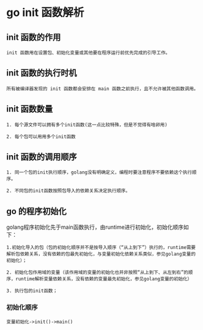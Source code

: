 # go init 函数解析

## init 函数的作用

	init 函数用在设置包、初始化变量或其他要在程序运行前优先完成的引导工作。

## init 函数的执行时机

	所有被编译器发现的 init 函数都会安排在 main 函数之前执行，且不允许被其他函数调用。

## init 函数数量

	1. 每个源文件可以拥有多个init函数(这一点比较特殊，但是不觉得有啥卵用)

	2. 每个包可以用用多个init函数

## init 函数的调用顺序

	1. 同一个包的init执行顺序，golang没有明确定义，编程时要注意程序不要依赖这个执行顺序。

	2. 不同包的init函数按照包导入的依赖关系决定执行顺序。

## go 的程序初始化

golang程序初始化先于main函数执行，由runtime进行初始化，初始化顺序如下：

	1.初始化导入的包（包的初始化顺序并不是按导入顺序（“从上到下”）执行的，runtime需要解析包依赖关系，没有依赖的包最先初始化，与变量初始化依赖关系类似，参见golang变量的初始化）；

	2. 初始化包作用域的变量（该作用域的变量的初始化也并非按照“从上到下、从左到右”的顺序，runtime解析变量依赖关系，没有依赖的变量最先初始化，参见golang变量的初始化）

	3. 执行包的init函数；

### 初始化顺序

	变量初始化->init()->main()